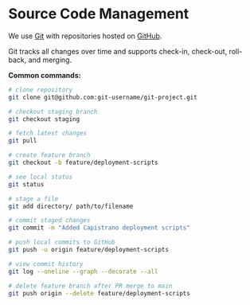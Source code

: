 # Source Code Management

We use [Git](https://git-scm.com/) with repositories hosted on [GitHub](https://github.com/).

Git tracks all changes over time and supports check-in, check-out, roll-back, and merging.

**Common commands:**
```bash
# clone repository
git clone git@github.com:git-username/git-project.git

# checkout staging branch
git checkout staging

# fetch latest changes
git pull

# create feature branch
git checkout -b feature/deployment-scripts

# see local status
git status

# stage a file
git add directory/ path/to/filename

# commit staged changes
git commit -m "Added Capistrano deployment scripts"

# push local commits to GitHub
git push -u origin feature/deployment-scripts

# view commit history
git log --oneline --graph --decorate --all

# delete feature branch after PR merge to main
git push origin --delete feature/deployment-scripts
```